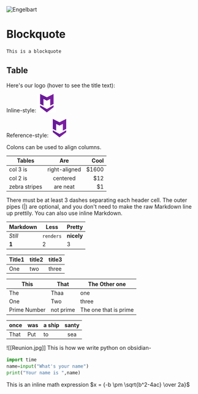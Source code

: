 ![Engelbart](joo)

# Blockquote
```md
This is a blockquote
```

## Table
Here's our logo (hover to see the title text):

Inline-style: 
![logo](https://github.com/adam-p/markdown-here/raw/master/src/common/images/icon48.png "Logo Title Text 1")

Reference-style: 
![alt text][logo]

[logo]: https://github.com/adam-p/markdown-here/raw/master/src/common/images/icon48.png "Logo Title Text 2"

Colons can be used to align columns.

| Tables        | Are           | Cool  |
| ------------- |:-------------:| -----:
| col 3 is      | right-aligned | $1600 |
| col 2 is      | centered      |   $12 |
| zebra stripes | are neat      |    $1 |

There must be at least 3 dashes separating each header cell.
The outer pipes (|) are optional, and you don't need to make the 
raw Markdown line up prettily. You can also use inline Markdown.


Markdown | Less | Pretty
-- | -- | --
*Still* | `renders` | **nicely**
**1** | 2 | 3


Title1 | title2 | title3
---|---|-----
One | two | three





This | That | The Other one
-- | -- | --
The | Thaa | one
One | Two | three
Prime Number | not prime | The one that is prime

|once|was|a ship|santy|
|--|---------|-----|:-:|
|That|Put|to|sea|

![[Reunion.jpg]]
This is how we write python on obsidian-
```python
import time
name=input("What's your name")
print("Your name is ",name)
```

This is an inline math expression $x = {-b \pm \sqrt{b^2-4ac} \over 2a}$